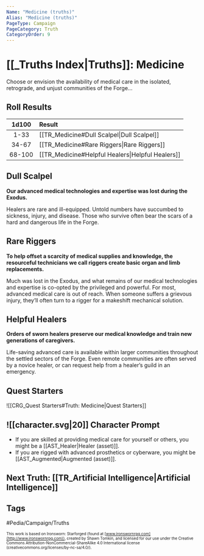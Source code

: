 ```yaml
---
Name: "Medicine (truths)"
Alias: "Medicine (truths)"
PageType: Campaign
PageCategory: Truth
CategoryOrder: 9
---
```

#  [[_Truths Index|Truths]]: Medicine
Choose or envision the availability of medical care in the isolated, retrograde, and unjust communities of the Forge...

## Roll Results
| 1d100 | Result |
|:---:|:--- |
| 1-33 | [[TR_Medicine#Dull Scalpel\|Dull Scalpel]] |
| 34-67 | [[TR_Medicine#Rare Riggers\|Rare Riggers]] |
| 68-100 | [[TR_Medicine#Helpful Healers\|Helpful Healers]] |

## Dull Scalpel
**Our advanced medical technologies and expertise was lost during the Exodus.** 
 
Healers are rare and ill-equipped. Untold numbers have succumbed to sickness, injury, and disease. Those who survive often bear the scars of a hard and dangerous life in the Forge.

## Rare Riggers
**To help offset a scarcity of medical supplies and knowledge, the resourceful technicians we call riggers create basic organ and limb replacements.** 
 
Much was lost in the Exodus, and what remains of our medical technologies and expertise is co-opted by the privileged and powerful. For most, advanced medical care is out of reach. When someone suffers a grievous injury, they’ll often turn to a rigger for a makeshift mechanical solution.

## Helpful Healers
**Orders of sworn healers preserve our medical knowledge and train new generations of caregivers.** 
 
Life-saving advanced care is available within larger communities throughout the settled sectors of the Forge. Even remote communities are often served by a novice healer, or can request help from a healer’s guild in an emergency.

## Quest Starters
![[CRG_Quest Starters#Truth: Medicine|Quest Starters]]

## ![[character.svg|20]] Character Prompt
- If you are skilled at providing medical care for yourself or others, you might be a [[AST_Healer|Healer (asset)]].
- If you are rigged with advanced prosthetics or cyberware, you might be [[AST_Augmented|Augmented (asset)]].

## Next Truth: [[TR_Artificial Intelligence|Artificial Intelligence]]

## Tags
#Pedia/Campaign/Truths

<font size=-2>This work is based on Ironsworn: Starforged (found at [www.ironswornrpg.com](http://www.ironswornrpg.com)), created by Shawn Tomkin, and licensed for our use under the Creative Commons Attribution-NonCommercial-ShareAlike 4.0 International license  (creativecommons.org/licenses/by-nc-sa/4.0/).</font>